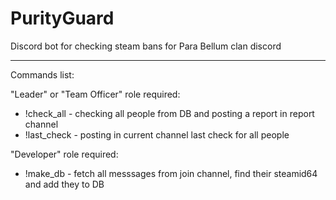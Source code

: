 # PurityGuard
Discord bot for checking steam bans for Para Bellum clan discord

____
Commands list:

"Leader" or "Team Officer" role required:
- !check_all - checking all people from DB and posting a report in report channel
- !last_check - posting in current channel last check for all people

"Developer" role required:
- !make_db - fetch all messsages from join channel, find their steamid64 and add they to DB

